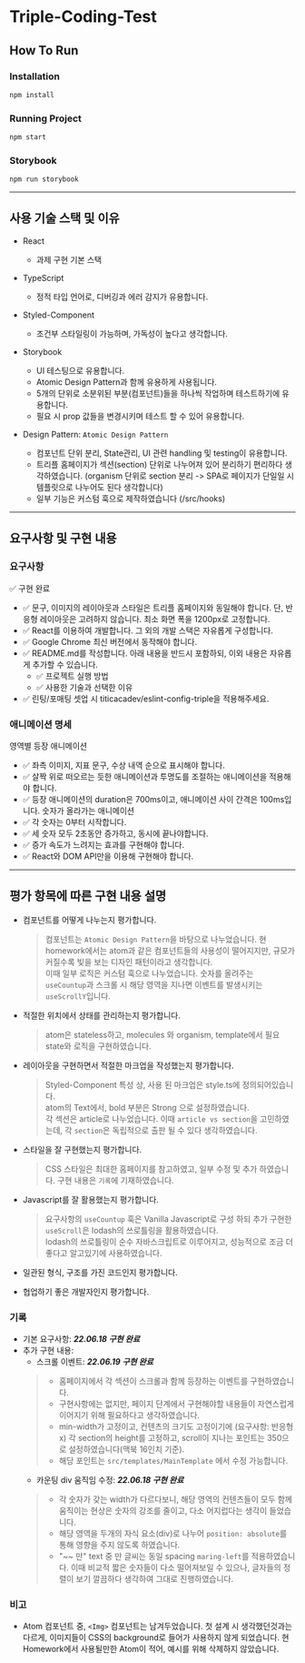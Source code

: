 # Triple-Coding-Test

## How To Run
### Installation
```bash
npm install
```
### Running Project
```bash
npm start
```
### Storybook
```bash
npm run storybook
```
---
## 사용 기술 스택 및 이유
- React
    - 과제 구현 기본 스택

- TypeScript
    - 정적 타입 언어로, 디버깅과 에러 감지가 유용합니다.

- Styled-Component
    - 조건부 스타일링이 가능하며, 가독성이 높다고 생각합니다.

- Storybook
    - UI 테스팅으로 유용합니다.
    - Atomic Design Pattern과 함께 유용하게 사용됩니다.
    - 5개의 단위로 소분위된 부분(컴포넌트)들을 하나씩 작업하며 테스트하기에 유용합니다.
    - 필요 시 prop 값들을 변경시키며 테스트 할 수 있어 유용합니다.

- Design Pattern: `Atomic Design Pattern`
    - 컴포넌트 단위 분리, State관리, UI 관련 handling 및 testing이 유용합니다.
    - 트리플 홈페이지가 섹션(section) 단위로 나누어져 있어 분리하기 편리하다 생각하였습니다. (organism 단위로 section 분리 -> SPA로 페이지가 단일일 시 템플릿으로 나누어도 된다 생각합니다)
    - 일부 기능은 커스텀 훅으로 제작하였습니다 (/src/hooks)
---
## 요구사항 및 구현 내용

### 요구사항

✅ 구현 완료

- ✅ 문구, 이미지의 레이아웃과 스타일은 트리플 홈페이지와 동일해야 합니다. 단, 반응형 레이아웃은 고려하지 않습니다. 최소 화면 폭을 1200px로 고정합니다.
- ✅ React를 이용하여 개발합니다. 그 외의 개발 스택은 자유롭게 구성합니다.
- ✅ Google Chrome 최신 버전에서 동작해야 합니다.
- ✅ README.md를 작성합니다. 아래 내용을 반드시 포함하되, 이외 내용은 자유롭게 추가할 수 있습니다.
    - ✅ 프로젝트 실행 방법
    - ✅ 사용한 기술과 선택한 이유
- ✅ 린팅/포매팅 셋업 시 titicacadev/eslint-config-triple을 적용해주세요.

### 애니메이션 명세
영역별 등장 애니메이션
- ✅ 좌측 이미지, 지표 문구, 수상 내역 순으로 표시해야 합니다.
- ✅ 살짝 위로 떠오르는 듯한 애니메이션과 투명도를 조절하는 애니메이션을
적용해야 합니다.
- ✅ 등장 애니메이션의 duration은 700ms이고, 애니메이션 사이 간격은 100ms입니다. 
숫자가 올라가는 애니메이션
- ✅ 각 숫자는 0부터 시작합니다.
- ✅ 세 숫자 모두 2초동안 증가하고, 동시에 끝나야합니다.
- ✅ 증가 속도가 느려지는 효과를 구현해야 합니다.
- ✅ React와 DOM API만을 이용해 구현해야 합니다.
---
## 평가 항목에 따른 구현 내용 설명

- 컴포넌트를 어떻게 나누는지 평가합니다.
    > 컴포넌트는 `Atomic Design Pattern`을 바탕으로 나누었습니다. 현 homework에서는 atom과 같은 컴포넌트들의 사용성이 떨어지지만, 규모가 커질수록 빛을 보는 디자인 패턴이라고 생각합니다.  
    > 이때 일부 로직은 커스텀 훅으로 나누었습니다. 숫자를 올려주는 `useCountup`과 스크롤 시 해당 영역을 지나면 이벤트를 발생시키는 `useScrollY`입니다.  

- 적절한 위치에서 상태를 관리하는지 평가합니다.
    > atom은 stateless하고, molecules 와 organism, template에서 필요 state와 로직을 구현하였습니다.
- 레이아웃을 구현하면서 적절한 마크업을 작성했는지 평가합니다.
    > Styled-Component 특성 상, 사용 된 마크업은 style.ts에 정의되어있습니다.  
    > atom의 Text에서, bold 부분은 Strong 으로 설정하였습니다.  
    > 각 섹션은 article로 나누었습니다. 이때 `article vs section`을 고민하였는데, 각 `section`은 독립적으로 출판 될 수 있다 생각하였습니다.
- 스타일을 잘 구현했는지 평가합니다.
    > CSS 스타일은 최대한 홈페이지를 참고하였고, 일부 수정 및 추가 하였습니다. 구현 내용은 `기록`에 기재하였습니다.
- Javascript를 잘 활용했는지 평가합니다.
    > 요구사항의 `useCountup` 훅은 Vanilla Javascript로 구성 하되 추가 구현한 `useScroll`은 lodash의 쓰로틀링을 활용하였습니다.  
    > lodash의 쓰로틀링이 순수 자바스크립트로 이루어지고, 성능적으로 조금 더 좋다고 알고있기에 사용하였습니다. 
- 일관된 형식, 구조를 가진 코드인지 평가합니다.
- 협업하기 좋은 개발자인지 평가합니다.

### 기록
- 기본 요구사항: ***22.06.18 구현 완료*** 
- 추가 구현 내용:
    - 스크롤 이벤트: ***22.06.19 구현 완료*** 
    > - 홈페이지에서 각 섹션이 스크롤과 함께 등장하는 이벤트를 구현하였습니다.  
    > - 구현사항에는 없지만, 페이지 단계에서 구현해야할 내용들이 자연스럽게 이어지기 위해 필요하다고 생각하였습니다.  
    > - min-width가 고정이고, 컨텐츠의 크기도 고정이기에 (요구사항: 반응형 x) 각 section의 height를 고정하고, scroll이 지나는 포인트는 350으로 설정하였습니다(맥북 16인치 기준).  
    > - 해당 포인트는 `src/templates/MainTemplate` 에서 수정 가능합니다. 
    - 카운팅 div 움직임 수정: ***22.06.18 구현 완료*** 
    > - 각 숫자가 갖는 width가 다르다보니, 해당 영역의 컨텐츠들이 모두 함께 움직이는 현상은 숫자의 강조를 줄이고, 다소 어지럽다는 생각이 들었습니다.  
    > - 해당 영역을 두개의 자식 요소(div)로 나누어 `position: absolute`를 통해 영향을 주지 않도록 하였습니다.  
    > - "~~ 만" text 중 만 글씨는 동일 spacing `maring-left`를 적용하였습니다. 이때 비교적 짧은 숫자들이 다소 떨어져보일 수 있으나, 글자들의 정렬이 보기 깔끔하다 생각하여 그대로 진행하였습니다.  

### 비고
- Atom 컴포넌트 중, `<Img>` 컴포넌트는 남겨두었습니다. 첫 설계 시 생각했던것과는 다르게, 이미지들이 CSS의 background로 들어가 사용하지 않게 되었습니다. 현 Homework에서 사용될만한 Atom이 적어, 예시를 위해 삭제하지 않았습니다.
